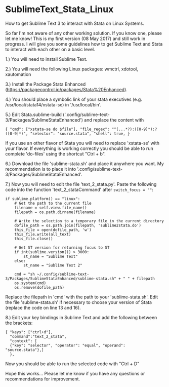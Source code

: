 # SublimeText_Stata_Linux
How to get Sublime Text 3 to interact with Stata on Linux Systems.

So far I'm not aware of any other working solution. If you know one, please let me know!
This is my first version (08 May 2017) and still work in progress. I will give you some guidelines how to get Sublime Text and Stata to interact with each other on a basic level.

1.) You will need to install Sublime Text.

2.) You will need the following Linux packages: wmctrl, xdotool, xautomation

3.) Install the Package Stata Enhanced (https://packagecontrol.io/packages/Stata%20Enhanced).

4.) You should place a symbolic link of your stata executives (e.g. /usr/local/stata14/xstata-se) in '/usr/local/bin'.

5.) Edit Stata.sublime-build ('.config/sublime-text-3/Packages/SublimeStataEnhanced') and replace the content with

``{ "cmd": ["xstata-se do $file"], "file_regex": "^(...*?):([0-9]*):?([0-9]*)", "selector": "source.stata", "shell": true, }``

If you use an other flavor of Stata you will need to replace 'xstata-se' with your flavor. If everything is working correctly you should be able to run complete 'do-files' using the shortcut "Ctrl + b".

6.) Download the file 'sublime-stata.sh' and place it anywhere you want. My recommendation is to place it into '.config/sublime-text-3/Packages/SublimeStataEnhanced'.

7.) Now you will need to edit the file 'text_2_stata.py'. Paste the following code into the function 'text_2_stataCommand' after ``switch_focus = ""``:

```
if sublime.platform() == "linux":
    # Get the path to the current file
    filename = self.view.file_name()
    filepath = os.path.dirname(filename)

    # Write the selection to a temporary file in the current directory
    dofile_path = os.path.join(filepath, 'sublime2stata.do')
    this_file = open(dofile_path, 'w')
    this_file.write(all_text)
    this_file.close()

    # Get ST version for returning focus to ST
    if int(sublime.version()) > 3000:
        st_name = "Sublime Text"
    else:
        st_name = "Sublime Text 2"

    cmd = "sh ~/.config/sublime-text-3/Packages/SublimeStataEnhanced/sublime-stata.sh" + " " + filepath
    os.system(cmd)
    os.remove(dofile_path)
```
Replace the filepath in 'cmd' with the path to your 'sublime-stata.sh'. Edit the file 'sublime-stata.sh' if necessary to choose your version of Stata (replace the code on line 13 and 16).

8.) Edit your key bindings in Sublime Text and add the following between the brackets:

```
{ "keys": ["ctrl+d"],
  "command":"text_2_stata",
  "context": [
  {"key": "selector", "operator": "equal", "operand": "source.stata"},]
  },
```

Now you should be able to run the selected code with "Ctrl + D"


Hope this works... Please let me know if you have any questions or recommendations for improvement.


